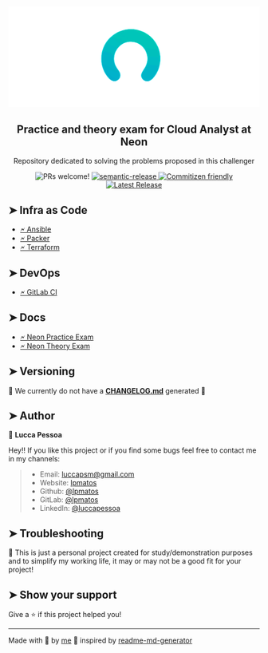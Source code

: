 <p align="center">
  <img alt="logo" src="./assets/Neon.gif" float="center"/>
</p>

<h2 align="center">
  Practice and theory exam for Cloud Analyst at Neon
</h2>

<p align="center">
 Repository dedicated to solving the problems proposed in this challenger
</p>

<p align="center">
  <img src="https://img.shields.io/badge/PRs-welcome-%238257E6.svg" alt="PRs welcome!" />
  <a href="https://github.com/semantic-release/semantic-release">
    <img alt="semantic-release" src="https://img.shields.io/badge/%20%20%F0%9F%93%A6%F0%9F%9A%80-semantic--release-e10079.svg">
  </a>
  <a href="http://commitizen.github.io/cz-cli/">
    <img alt="Commitizen friendly" src="https://img.shields.io/badge/commitizen-friendly-brightgreen.svg">
  </a>
  <a href="https://github.com/lpmatos/test-cloud-analyst-neon/releases">
    <img alt="Latest Release" src="https://img.shields.io/github/v/release/lpmatos/test-cloud-analyst-neon">
  </a>
</p>

## ➤ Infra as Code

- [🗲 Ansible](./iac/ansible)
- [🗲 Packer](./iac/packer)
- [🗲 Terraform](./iac/terraform)

## ➤ DevOps

- [🗲 GitLab CI](.gitlab-ci.yml)

## ➤ Docs

- [🗲 Neon Practice Exam](./docs/exam/practice/main.md)
- [🗲 Neon Theory Exam](./docs/exam/theory/questions.md)

## ➤ Versioning

🚨 We currently do not have a [**CHANGELOG.md**](CHANGELOG.md) generated 🚨

## ➤ Author

👤 **Lucca Pessoa**

Hey!! If you like this project or if you find some bugs feel free to contact me in my channels:

>
> * Email: luccapsm@gmail.com
> * Website: [lpmatos](https://github.com/lpmatos)
> * Github: [@lpmatos](https://github.com/lpmatos)
> * GitLab: [@lpmatos](https://gitlab.com/lpmatos)
> * LinkedIn: [@luccapessoa](https://www.linkedin.com/in/luccapessoa/)
>

## ➤ Troubleshooting

🚨 This is just a personal project created for study/demonstration purposes and to simplify my working life, it may or may not be a good fit for your project!

## ➤ Show your support

Give a ⭐️ if this project helped you!

---

Made with 💜 by [me](https://github.com/lpmatos) :wave: inspired by [readme-md-generator](https://github.com/kefranabg/readme-md-generator)

